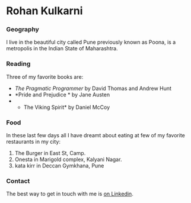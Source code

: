 # Rohan Kulkarni
### Geography
I live in the beautiful city called Pune previously known as Poona, is a metropolis in the Indian State of Maharashtra.

### Reading
Three of my favorite books are: 
- *The Pragmatic Programmer* by David Thomas and Andrew Hunt 
- *Pride and Prejudice * by Jane Austen 
- * The Viking Spirit* by Daniel McCoy

### Food
In these last few days all I have dreamt about eating at few of my favorite restaurants in my city: 
1. The Burger in East St, Camp.
2. Onesta in  Marigold complex, Kalyani Nagar.
3. kata kirr in Deccan Gymkhana, Pune

### Contact
The best way to get in touch with me is [on Linkedin](https://www.linkedin.com/in/rohan-kulkarni-79b84615a/).
